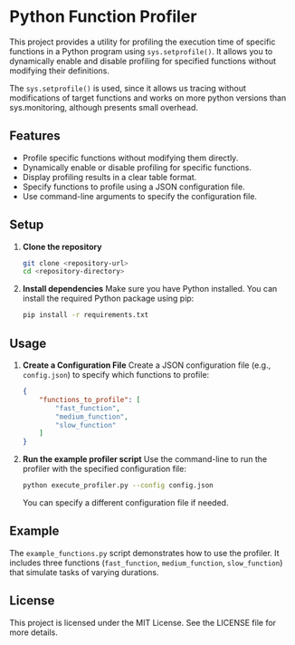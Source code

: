 # Python Function Profiler

This project provides a utility for profiling the execution time of specific functions in a Python program using `sys.setprofile()`. It allows you to dynamically enable and disable profiling for specified functions without modifying their definitions.

The `sys.setprofile()` is used, since it allows us tracing without modifications of target functions and works on more python versions than sys.monitoring, although presents small overhead.

## Features
- Profile specific functions without modifying them directly.
- Dynamically enable or disable profiling for specific functions.
- Display profiling results in a clear table format.
- Specify functions to profile using a JSON configuration file.
- Use command-line arguments to specify the configuration file.

## Setup

1. **Clone the repository**
   ```bash
   git clone <repository-url>
   cd <repository-directory>
   ```

2. **Install dependencies**
   Make sure you have Python installed. You can install the required Python package using pip:
   ```bash
   pip install -r requirements.txt 
   ```

## Usage

1. **Create a Configuration File**
   Create a JSON configuration file (e.g., `config.json`) to specify which functions to profile:
   ```json
   {
       "functions_to_profile": [
           "fast_function",
           "medium_function",
           "slow_function"
       ]
   }
   ```

2. **Run the example profiler script**
   Use the command-line to run the profiler with the specified configuration file:
   ```bash
   python execute_profiler.py --config config.json
   ```
   You can specify a different configuration file if needed.

## Example

The `example_functions.py` script demonstrates how to use the profiler. It includes three functions (`fast_function`, `medium_function`, `slow_function`) that simulate tasks of varying durations.

## License

This project is licensed under the MIT License. See the LICENSE file for more details. 